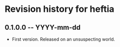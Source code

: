 # Revision history for heftia

## 0.1.0.0 -- YYYY-mm-dd

* First version. Released on an unsuspecting world.
